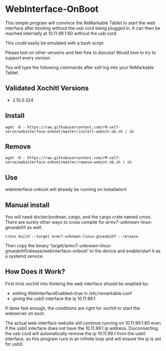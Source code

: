 # WebInterface-OnBoot

This simple program will convince the ReMarkable Tablet to start the web interface after booting without the usb cord being plugged in. It can then be reached internally at 10.11.99.1:80 without the usb cord.

This could easily be emulated with a bash script.

Please test on other versions and feel free to discuss! Would love to try to support every version.

You will type the following commands after ssh'ing into your ReMarkable Tablet.

## Validated Xochitl Versions

- 2.10.0.324

## Install

`wget -O - https://raw.githubusercontent.com/rM-self-serve/webinterface-onboot/master/install-webint-ob.sh | sh`

## Remove

`wget -O - https://raw.githubusercontent.com/rM-self-serve/webinterface-onboot/master/remove-webint-ob.sh | sh`

## Use

webinterface-onboot will already be running on installation! 

## Manual install

You will need docker/podman, cargo, and the cargo crate named cross. There are surely other ways to cross compile for armv7-unknown-linux-gnueabihf as well.

`cross build --target armv7-unknown-linux-gnueabihf --release`

Then copy the binary 'target/armv7-unknown-linux-gnueabihf/release/webinterface-onboot' to the device and enable/start it as a systemd service.

## How Does it Work?

First trick xochitl into thinking the web interface should be enabled by:
- setting WebInterfaceEnabled=true in /etc/remarkable.conf
- giving the usb0 interface the ip 10.11.99.1

If done fast enough, the conditions are right for xochitl to start the webserver on boot.

The actual web-interface website will continue running on 10.11.99.1:80 even if the usb0 interface does not have the 10.11.99.1 ip address. Disconnecting the usb cord will automatically remove the ip 10.11.99.1 from the usb0 interface, so this program runs in an infinite loop and will ensure the ip is set for usb0.
